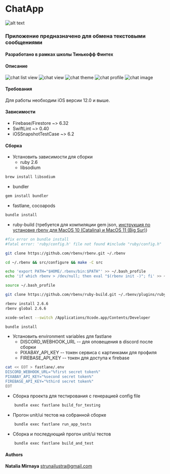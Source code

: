 # ChatApp
![alt text](https://travis-ci.org/strunailustra1/ChatApp.svg?branch=hw13)
### Приложение предназначено для обмена текстовыми сообщениями
#### Разработано в рамках школы Тинькофф Финтех
#### Описание
![chat list view](https://raw.githubusercontent.com/strunailustra1/ChatApp/master/Images/Simulator1.png)
![chat view](https://raw.githubusercontent.com/strunailustra1/ChatApp/master/Images/Simulator2.png)
![chat theme](https://raw.githubusercontent.com/strunailustra1/ChatApp/master/Images/Simulator3.png)
![chat profile](https://raw.githubusercontent.com/strunailustra1/ChatApp/master/Images/Simulator4.png)
![chat image](https://raw.githubusercontent.com/strunailustra1/ChatApp/master/Images/Simulator5.png)
#### Требования
Для работы необходим iOS версии 12.0 и выше.
#### Зависимости
- Firebase/Firestore ~> 6.32
- SwiftLint ~> 0.40
- iOSSnapshotTestCase ~> 6.2
#### Сборка 
* Установить зависимости для сборки 
  * ruby 2.6
  * libsodium
```sh
brew install libsodium
```
  * bundler 
```sh
gem install bundler
```
  * fastlane, cocoapods
```sh
bundle install
```
  * ruby-build (требуется для компиляции gem json, [инструкция по установке rbenv для MacOS 10 (Catalina) и MacOS 11 (Big Sur)](https://ernestojeh.com/fix-jekyll-on-macos-big-sur))
```sh
#fix error on bundle install
#fatal error: 'ruby/config.h' file not found #include "ruby/config.h"

git clone https://github.com/rbenv/rbenv.git ~/.rbenv

cd ~/.rbenv && src/configure && make -C src

echo 'export PATH="$HOME/.rbenv/bin:$PATH"' >> ~/.bash_profile
echo 'if which rbenv > /dev/null; then eval "$(rbenv init -)"; fi' >> ~/.bash_profile

source ~/.bash_profile

git clone https://github.com/rbenv/ruby-build.git ~/.rbenv/plugins/ruby-build

rbenv install 2.6.6
rbenv global 2.6.6

xcode-select --switch /Applications/Xcode.app/Contents/Developer

bundle install
```

* Установить environment variables для fastlane
  * DISCORD_WEBHOOK_URL -- для оповещения в discord после сборки
  * PIXABAY_API_KEY -- токен сервиса с картинками для профиля
  * FIREBASE_API_KEY -- токен для доступа к firebase
```sh
cat << EOT > fastlane/.env
DISCORD_WEBHOOK_URL="%first secret token%"
PIXABAY_API_KEY="%second secret token%"
FIREBASE_API_KEY="%third secret token%"
EOT
```
* Сборка проекта для тестирования с генерацией config file
```sh
    bundle exec fastlane build_for_testing 
```
* Прогон unit/ui тестов на собранной сборке 
```sh
    bundle exec fastlane run_app_tests 
```
* Сборка и последующий прогон unit/ui тестов 
```sh
    bundle exec fastlane build_and_test 
```
#### Authors
**Natalia Mirnaya** strunailustra@gmail.com